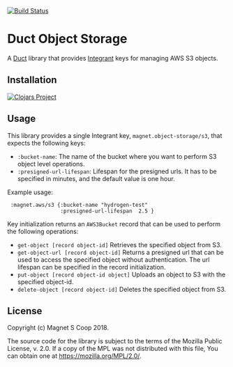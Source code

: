 [![Build Status](https://travis-ci.org/magnetcoop/object-storage.s3.svg?branch=master)](https://travis-ci.org/magnetcoop/object-storage.s3)
# Duct Object Storage

A [Duct](https://github.com/duct-framework/duct) library that provides [Integrant](https://github.com/weavejester/integrant) keys for managing AWS S3 objects.

## Installation

[![Clojars Project](https://clojars.org/magnet/object-storage/latest-version.svg)](https://clojars.org/magnet/object-storage)

## Usage

This library provides a single Integrant key, `magnet.object-storage/s3`, that expects the following keys:

* `:bucket-name`: The name of the bucket where you want to perform S3 object level operations.
* `:presigned-url-lifespan`: Lifespan for the presigned urls. It has to be specified in minutes, and the default value is one hour.

Example usage:

``` edn
 :magnet.aws/s3 {:bucket-name "hydrogen-test"
                 :presigned-url-lifespan  2.5 }
```
Key initialization returns an `AWS3Bucket` record that can be used to perform the following operations:

* `get-object [record object-id]` Retrieves the specified object from S3.
* `get-object-url [record object-id]` Returns a presigned url that can be used to access the specified object without authentication. The url lifespan can be specified in the record initialization.
* `put-object [record object-id object]` Uploads an object to S3 with the specified object-id.
* `delete-object [record object-id]` Deletes the specified object from S3.

## License

Copyright (c) Magnet S Coop 2018.

The source code for the library is subject to the terms of the Mozilla Public License, v. 2.0. If a copy of the MPL was not distributed with this file, You can obtain one at https://mozilla.org/MPL/2.0/.
